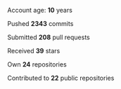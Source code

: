 Account age: **10** years

Pushed **2343** commits

Submitted **208** pull requests

Received **39** stars

Own **24** repositories

Contributed to **22** public repositories

